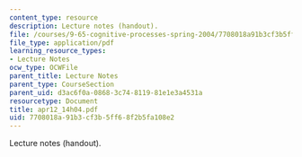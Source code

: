 ```yaml
---
content_type: resource
description: Lecture notes (handout).
file: /courses/9-65-cognitive-processes-spring-2004/7708018a91b3cf3b5ff68f2b5fa108e2_apr12_14h04.pdf
file_type: application/pdf
learning_resource_types:
- Lecture Notes
ocw_type: OCWFile
parent_title: Lecture Notes
parent_type: CourseSection
parent_uid: d3ac6f0a-0868-3c74-8119-81e1e3a4531a
resourcetype: Document
title: apr12_14h04.pdf
uid: 7708018a-91b3-cf3b-5ff6-8f2b5fa108e2
---
```

Lecture notes (handout).

